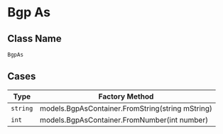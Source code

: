 
# Bgp As

## Class Name

`BgpAs`

## Cases

| Type | Factory Method |
|  --- | --- |
| `string` | models.BgpAsContainer.FromString(string mString) |
| `int` | models.BgpAsContainer.FromNumber(int number) |

